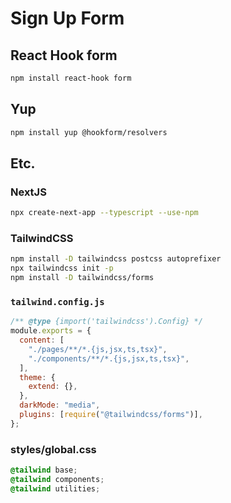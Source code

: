 # Sign Up Form

## React Hook form

```bash
npm install react-hook form
```

## Yup

```bash
npm install yup @hookform/resolvers
```

##

## Etc.

### NextJS

```bash
npx create-next-app --typescript --use-npm
```

### TailwindCSS

```bash
npm install -D tailwindcss postcss autoprefixer
npx tailwindcss init -p
npm install -D tailwindcss/forms
```

### `tailwind.config.js`

```javascript
/** @type {import('tailwindcss').Config} */
module.exports = {
  content: [
    "./pages/**/*.{js,jsx,ts,tsx}",
    "./components/**/*.{js,jsx,ts,tsx}",
  ],
  theme: {
    extend: {},
  },
  darkMode: "media",
  plugins: [require("@tailwindcss/forms")],
};
```

### styles/global.css

```css
@tailwind base;
@tailwind components;
@tailwind utilities;
```
